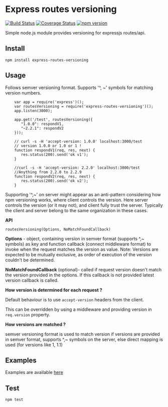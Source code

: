 # Express routes versioning

[![Build Status](https://travis-ci.org/Prasanna-sr/express-routes-versioning.svg?branch=master)](https://travis-ci.org/Prasanna-sr/express-routes-versioning) [![Coverage Status](https://coveralls.io/repos/github/Prasanna-sr/express-routes-versioning/badge.svg?branch=master)](https://coveralls.io/github/Prasanna-sr/express-routes-versioning?branch=master)
[![npm version](https://badge.fury.io/js/express-routes-versioning.svg)](http://badge.fury.io/js/express-routes-versioning)


Simple node.js module provides versioning for expressjs routes/api.

## Install
`npm install express-routes-versioning`

## Usage

Follows semver versioning format. Supports '^, ~' symbols for matching version numbers.

```
    var app = require('express')();
    var routesVersioning = require('express-routes-versioning')();
    app.listen(3000);

    app.get('/test', routesVersioning({
       "1.0.0": respondV1,
       "~2.2.1": respondV2
    }));

    // curl -s -H 'accept-version: 1.0.0' localhost:3000/test
    // version 1.0.0 or 1.0 or 1 !
    function respondV1(req, res, next) {
       res.status(200).send('ok v1');
    }

    //curl -s -H 'accept-version: 2.2.0' localhost:3000/test
    //Anything from 2.2.0 to 2.2.9
    function respondV2(req, res, next) {
       res.status(200).send('ok v2');
    }
```
Supporting '^,~' on server might appear as an anti-pattern considering how npm versioning works, where client controls the version. Here server controls the version (or it may not), and client fully trust the server. Typically the client and server belong to the same organization in these cases.

**API**

`routesVersioning(Options, NoMatchFoundCallback)`

**Options** - object, containing version in semver format (supports ^,~ symbols) as key and function callback (connect middleware format) to invoke when the request matches the version as value. Note: Versions are expected to be mutually exclusive, as order of execution of the version couldn't be determined.

**NoMatchFoundCallback** (optional)- called if request version doesn't match the version provided in the options. If this callback is not provided latest version callback is called.


**How version is determined for each request ?**

Default behaviour is to use `accept-version` headers from the client.

This can be overridden by using a middleware and providing version in `req.version` property.

**How versions are matched ?**

semver versioning format is used to match version if versions are provided in semver format, supports ^,~ symbols on the server, else direct mapping is used (for versions like 1, 1.1)

## Examples

Examples are available [here](https://github.com/Prasanna-sr/express-routes-versioning/tree/master/examples)

## Test

`npm test`
